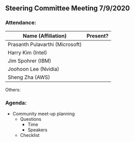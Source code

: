 ## Steering Committee Meeting 7/9/2020

### Attendance:

| Name (Affiliation) | Present? |
| ------------------------------- | --- |
| Prasanth Pulavarthi (Microsoft) |     |
| Harry Kim (Intel)               |     |
| Jim Spohrer (IBM)               |     |
| Joohoon Lee (Nvidia)            |     |
| Sheng Zha (AWS)                 |     |

Others:


### Agenda:

* Community meet-up planning
  * Questions
    * Time
    * Speakers
  * Checklist
